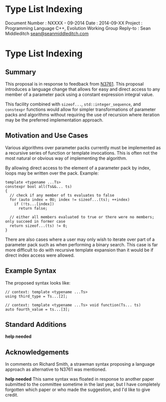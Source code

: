 Type List Indexing
==================

Document Number : NXXXX - 09-2014
Date            : 2014-09-XX
Project         : Programming Language C++, Evolution Working Group
Reply-to        : Sean Middleditch <sean@seanmiddleditch.com>

# Type List Indexing

## Summary

This proposal is in response to feedback from [N3761]. This proposal introduces a language change that
allows for easy and direct access to any member of a parameter pack using a constant expression integral
value.

This facility combined with `sizeof...`, `std::integer_sequence`, and `constexpr` functions would allow
for simpler transformations of parameter packs and algorithms without requiring the use of recursion
where iteration may be the preferred implementation approach.

## Motivation and Use Cases

Various algorithms over parameter packs currently must be implemented as a recursive series of function
or template invocations. This is often not the most natural or obvious way of implementing the algorithm.

By allowing direct access to the element of a parameter pack by index, loops may be written over the
pack. Example:

    template <typename ...Ts>
	constexpr bool all(Ts&&... ts)
	{
	  // check if any member of ts evaluates to false
	  for (auto index = 0U; index != sizeof...(ts); ++index)
	    if (!ts...[index])
		  return false;
		  
	  // either all members evaluated to true or there were no members; only succeed in former case
	  return sizeof...(ts) != 0;
	}

There are also cases where a user may only wish to iterate over part of a parameter pack such as when
performing a binary search. This case is far more difficult to do with recursive template expansion
than it would be if direct index access were allowed.
	
## Example Syntax

The proposed syntax looks like:

	// context: template <typename ...Ts>
	using third_type = Ts...[2];
	
	// context: template <typename ...Ts> void function(Ts... ts)
	auto fourth_value = ts...[3];
	
## Standard Additions

**help needed**

## Acknowledgements

In comments on Richard Smith, a strawman syntax proposing a language approach as alternative to
N3761 was mentioned.

**help needed** This same syntax was floated in response to another paper submitted to the committee
sometime in the last year, but I have completely forgotten which paper or who made the suggestion,
and I'd like to give credit.

	
	
  [N3761]: http://www.open-std.org/jtc1/sc22/wg21/docs/papers/2013/n3761.html "Proposing type_at<>"
